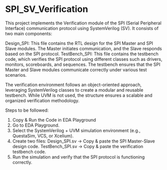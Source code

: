 # SPI_SV_Verification
This project implements the Verification module of the SPI (Serial Peripheral Interface) communication protocol using SystemVerilog (SV). It consists of two main components:

  Design_SPI: This file contains the RTL design for the SPI Master and SPI Slave modules. The Master initiates communication, and the Slave responds based on the SPI protocol.
  TestBench_SPI: This file contains the testbench code, which verifies the SPI protocol using different classes such as drivers, monitors, scoreboards, and sequences. The testbench ensures that the SPI Master and     Slave modules communicate correctly under various test scenarios.

The verification environment follows an object-oriented approach, leveraging SystemVerilog classes to create a modular and reusable testbench. While UVM is not used, the structure ensures a scalable and organized verification methodology.

Steps to be followed:
1. Copy & Run the Code in EDA Playground
2. Go to EDA Playground.
3. Select the SystemVerilog + UVM simulation environment (e.g., QuestaSim, VCS, or Xcelium).
4. Create two files:
  Design_SPI.sv → Copy & paste the SPI Master-Slave design code.
  TestBench_SPI.sv → Copy & paste the verification testbench code.
5. Run the simulation and verify that the SPI protocol is functioning correctly.

